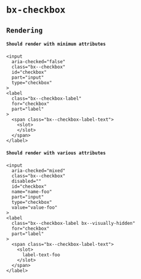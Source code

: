 # `bx-checkbox`

## `Rendering`

####   `Should render with minimum attributes`

```
<input
  aria-checked="false"
  class="bx--checkbox"
  id="checkbox"
  part="input"
  type="checkbox"
>
<label
  class="bx--checkbox-label"
  for="checkbox"
  part="label"
>
  <span class="bx--checkbox-label-text">
    <slot>
    </slot>
  </span>
</label>

```

####   `Should render with various attributes`

```
<input
  aria-checked="mixed"
  class="bx--checkbox"
  disabled=""
  id="checkbox"
  name="name-foo"
  part="input"
  type="checkbox"
  value="value-foo"
>
<label
  class="bx--checkbox-label bx--visually-hidden"
  for="checkbox"
  part="label"
>
  <span class="bx--checkbox-label-text">
    <slot>
      label-text-foo
    </slot>
  </span>
</label>

```

